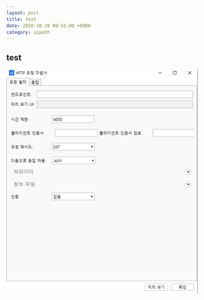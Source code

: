 ```yaml
---
layout: post
title: test
date: 2020-10-20 09:55:00 +0900
category: uipath
---
```


## test

![httprequest](/public/img/2020-10-19/1.PNG)



